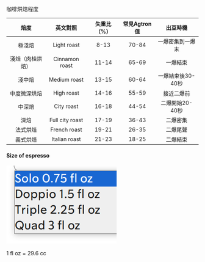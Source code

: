 咖啡烘焙程度

| 焙度  | 英文對照 | 失重比（%） | 常見Agtron值 | 出豆時機 |
| :---: | :---: | :---: | :---: | :---: |
| 極淺焙 | Light roast | 8-13 | 70-84 |  一爆密集到一爆末 |
| 淺焙（肉桂烘焙） | Cinnamon roast | 11-14 | 65-69 |  一爆結束 |
| 淺中焙 | Medium roast | 13-15 | 60-64 |  一爆結束後30-40秒 |
| 中度微深烘焙 | High roast | 14-16 | 55-59 |  接近二爆前 |
| 中深焙 | City roast | 16-18 | 44-54 |  二爆開始20-40秒 |
| 深焙  | Full city roast | 17-19 | 36-43 |  二爆密集 |
| 法式烘焙 | French roast | 19-21 | 26-35 |  二爆尾聲 |
| 義式烘焙 | Italian roast | 21-23 | 18-25 |  二爆結束 |


#### Size of espresso

![s](./SizeOfEspresso.png)

1 fl oz = 29.6 cc


